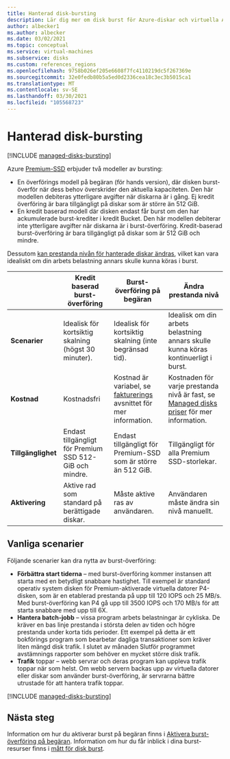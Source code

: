 ```yaml
---
title: Hanterad disk-bursting
description: Lär dig mer om disk burst för Azure-diskar och virtuella Azure-datorer.
author: albecker1
ms.author: albecker
ms.date: 03/02/2021
ms.topic: conceptual
ms.service: virtual-machines
ms.subservice: disks
ms.custom: references_regions
ms.openlocfilehash: 9758b026ef205e6608f7fc4110219dc5f267369e
ms.sourcegitcommit: 32e0fedb80b5a5ed0d2336cea18c3ec3b5015ca1
ms.translationtype: MT
ms.contentlocale: sv-SE
ms.lasthandoff: 03/30/2021
ms.locfileid: "105568723"
---
```

# <a name="managed-disk-bursting"></a>Hanterad disk-bursting
[!INCLUDE [managed-disks-bursting](../../includes/managed-disks-bursting.md)]

Azure [Premium-SSD](disks-types.md#premium-ssd) erbjuder två modeller av bursting:

- En överförings modell på begäran (för hands version), där disken burst-överför när dess behov överskrider den aktuella kapaciteten. Den här modellen debiteras ytterligare avgifter när diskarna är i gång. Ej kredit överföring är bara tillgängligt på diskar som är större än 512 GiB.
- En kredit baserad modell där disken endast får burst om den har ackumulerade burst-krediter i kredit Bucket. Den här modellen debiterar inte ytterligare avgifter när diskarna är i burst-överföring. Kredit-baserad burst-överföring är bara tillgängligt på diskar som är 512 GiB och mindre.

Dessutom [kan prestanda nivån för hanterade diskar ändras](disks-change-performance.md), vilket kan vara idealiskt om din arbets belastning annars skulle kunna köras i burst.

|  |Kredit baserad burst-överföring  |Burst-överföring på begäran  |Ändra prestanda nivå  |
|---------|---------|---------|---------|
| **Scenarier**|Idealisk för kortsiktig skalning (högst 30 minuter).|Idealisk för kortsiktig skalning (inte begränsad tid).|Idealisk om din arbets belastning annars skulle kunna köras kontinuerligt i burst.|
|**Kostnad**     |Kostnadsfri         |Kostnad är variabel, se [fakturerings](#billing) avsnittet för mer information.        |Kostnaden för varje prestanda nivå är fast, se [Managed disks priser](https://azure.microsoft.com/pricing/details/managed-disks/) för mer information.         |
|**Tillgänglighet**     |Endast tillgängligt för Premium SSD 512-GiB och mindre.         |Endast tillgängligt för Premium-SSD som är större än 512 GiB.         |Tillgängligt för alla Premium SSD-storlekar.         |
|**Aktivering**     |Aktive rad som standard på berättigade diskar.         |Måste aktive ras av användaren.         |Användaren måste ändra sin nivå manuellt.         |

## <a name="common-scenarios"></a>Vanliga scenarier
Följande scenarier kan dra nytta av burst-överföring:
- **Förbättra start tiderna**  – med burst-överföring kommer instansen att starta med en betydligt snabbare hastighet. Till exempel är standard operativ system disken för Premium-aktiverade virtuella datorer P4-disken, som är en etablerad prestanda på upp till 120 IOPS och 25 MB/s. Med burst-överföring kan P4 gå upp till 3500 IOPS och 170 MB/s för att starta snabbare med upp till 6X.
- **Hantera batch-jobb** – vissa program arbets belastningar är cykliska. De kräver en bas linje prestanda i största delen av tiden och högre prestanda under korta tids perioder. Ett exempel på detta är ett bokförings program som bearbetar dagliga transaktioner som kräver liten mängd disk trafik. I slutet av månaden Slutför programmet avstämnings rapporter som behöver en mycket större disk trafik.
- **Trafik** toppar – webb servrar och deras program kan uppleva trafik toppar när som helst. Om webb servern backas upp av virtuella datorer eller diskar som använder burst-överföring, är servrarna bättre utrustade för att hantera trafik toppar. 

[!INCLUDE [managed-disks-bursting](../../includes/managed-disks-bursting-2.md)]

## <a name="next-steps"></a>Nästa steg

Information om hur du aktiverar burst på begäran finns i [Aktivera burst-överföring på begäran](disks-enable-bursting.md).
Information om hur du får inblick i dina burst-resurser finns i [mått för disk burst](disks-metrics.md).
